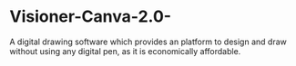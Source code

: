 # Visioner-Canva-2.0-
A digital drawing software which provides an platform to design and draw without using any digital pen, as it is economically affordable.
